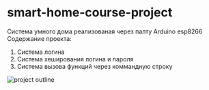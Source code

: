 # smart-home-course-project 
Система умного дома реализованая через палту Arduino esp8266
Содержание проекта:
1. Система логина
2. Система хеширования логина и пароля
3. Система вызова функций через коммандную строку
   
![project outline](https://github.com/prog-kmpo/302IS-22/blob/Gurov/esp8266.png)
